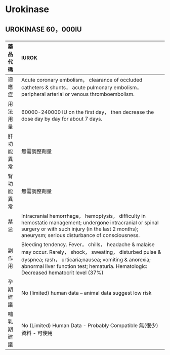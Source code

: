 # Urokinase

## UROKINASE 60，000IU

##### 

| 藥品代碼   | IUROK                                                                                                                                                                                                                                                         |
|:-----------|:--------------------------------------------------------------------------------------------------------------------------------------------------------------------------------------------------------------------------------------------------------------|
| 適應症     | Acute coronary embolism， clearance of occluded catheters & shunts， acute pulmonary embolism， peripheral arterial or venous thromboembolism.                                                                                                                |
| 用法用量   | 60000-240000 IU on the first day， then decrease the dose day by day for about 7 days.                                                                                                                                                                        |
| 肝功能異常 | 無需調整劑量                                                                                                                                                                                                                                                  |
| 腎功能異常 | 無需調整劑量                                                                                                                                                                                                                                                  |
| 禁忌       | Intracranial hemorrhage， hemoptysis， difficulty in hemostatic management; undergone intracranial or spinal surgery or with such injury (in the last 2 months); aneurysm; serious disturbance of consciousness.                                              |
| 副作用     | Bleeding tendency. Fever， chills， headache & malaise may occur. Rarely， shock， sweating， disturbed pulse & dyspnea; rash， urticaria;nausea; vomiting & anorexia; abnormal liver function test; hematuria. Hematologic: Decreased hematocrit level (37%) |
| 孕期建議   | No (limited) human data – animal data suggest low risk                                                                                                                                                                                                        |
| 哺乳期建議 | No (Limited) Human Data - Probably Compatible 無(很少)資料 - 可使用                                                                                                                                                                                           |

